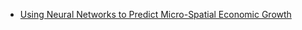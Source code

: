 - [Using Neural Networks to Predict Micro-Spatial Economic Growth](https://www.nber.org/papers/w29569)